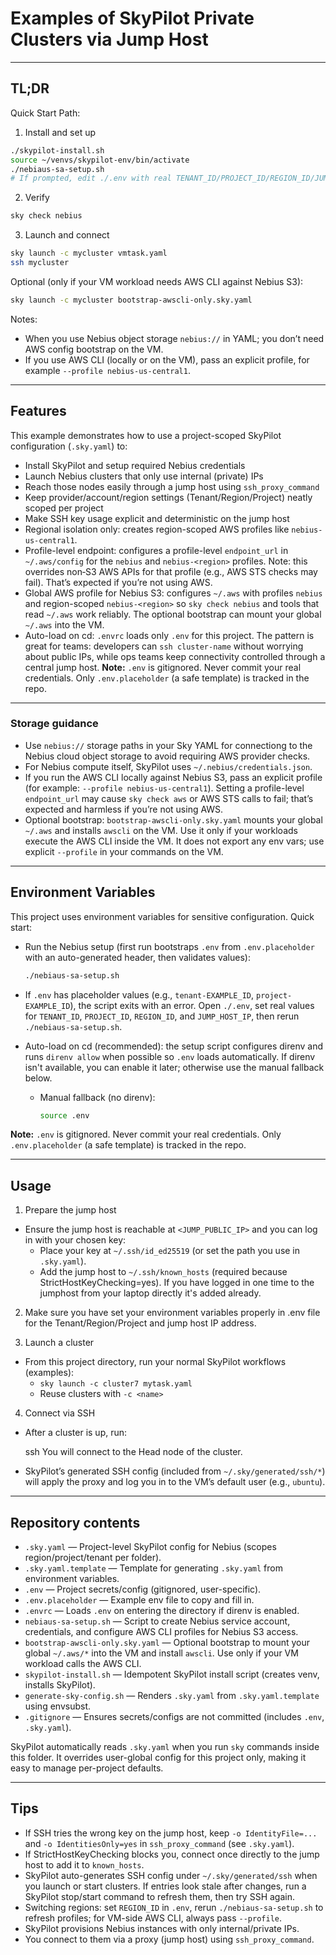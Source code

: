 # Examples of SkyPilot Private Clusters via Jump Host
---

## TL;DR

Quick Start Path:

1) Install and set up

```sh
./skypilot-install.sh
source ~/venvs/skypilot-env/bin/activate
./nebiaus-sa-setup.sh
# If prompted, edit ./.env with real TENANT_ID/PROJECT_ID/REGION_ID/JUMP_HOST_IP and re-run
```

2) Verify

```sh
sky check nebius
```

3) Launch and connect

```sh
sky launch -c mycluster vmtask.yaml
ssh mycluster
```

Optional (only if your VM workload needs AWS CLI against Nebius S3):

```sh
sky launch -c mycluster bootstrap-awscli-only.sky.yaml
```

Notes:
- When you use Nebius object storage `nebius://` in YAML; you don’t need AWS config bootstrap on the VM.
- If you use AWS CLI (locally or on the VM), pass an explicit profile, for example `--profile nebius-us-central1`.

---

## Features

This example demonstrates how to use a project-scoped SkyPilot configuration (`.sky.yaml`) to:

- Install SkyPilot and setup required Nebius credentials
- Launch Nebius clusters that only use internal (private) IPs
- Reach those nodes easily through a jump host using `ssh_proxy_command`
- Keep provider/account/region settings (Tenant/Region/Project) neatly scoped per project
- Make SSH key usage explicit and deterministic on the jump host
- Regional isolation only: creates region-scoped AWS profiles like `nebius-us-central1`.
- Profile-level endpoint: configures a profile-level `endpoint_url` in `~/.aws/config` for the `nebius` and `nebius-<region>` profiles. Note: this overrides non‑S3 AWS APIs for that profile (e.g., AWS STS checks may fail). That’s expected if you’re not using AWS.
- Global AWS profile for Nebius S3: configures `~/.aws` with profiles `nebius` and region-scoped `nebius-<region>` so `sky check nebius` and tools that read `~/.aws` work reliably. The optional bootstrap can mount your global `~/.aws` into the VM.
- Auto-load on cd: `.envrc` loads only `.env` for this project.
The pattern is great for teams: developers can `ssh cluster-name` without worrying about public IPs, while ops teams keep connectivity controlled through a central jump host.
 **Note:** `.env` is gitignored. Never commit your real credentials. Only `.env.placeholder` (a safe template) is tracked in the repo.

---

### Storage guidance

- Use `nebius://` storage paths in your Sky YAML for connectiong to the Nebius cloud object storage to avoid requiring AWS provider checks.
- For Nebius compute itself, SkyPilot uses `~/.nebius/credentials.json`.
- If you run the AWS CLI locally against Nebius S3, pass an explicit profile (for example: `--profile nebius-us-central1`). Setting a profile-level `endpoint_url` may cause `sky check aws` or AWS STS calls to fail; that’s expected and harmless if you’re not using AWS.
- Optional bootstrap: `bootstrap-awscli-only.sky.yaml` mounts your global `~/.aws` and installs `awscli` on the VM. Use it only if your workloads execute the AWS CLI inside the VM. It does not export any env vars; use explicit `--profile` in your commands on the VM.

---

## Environment Variables

This project uses environment variables for sensitive configuration. Quick start:

- Run the Nebius setup (first run bootstraps `.env` from `.env.placeholder` with an auto-generated header, then validates values):
  ```sh
  ./nebiaus-sa-setup.sh
  ```
- If `.env` has placeholder values (e.g., `tenant-EXAMPLE_ID`, `project-EXAMPLE_ID`), the script exits with an error. Open `./.env`, set real values for `TENANT_ID`, `PROJECT_ID`, `REGION_ID`, and `JUMP_HOST_IP`, then rerun `./nebiaus-sa-setup.sh`.

- Auto-load on cd (recommended): the setup script configures direnv and runs `direnv allow` when possible so `.env` loads automatically. If direnv isn't available, you can enable it later; otherwise use the manual fallback below.

  - Manual fallback (no direnv):
     ```sh
     source .env
     ```

**Note:** `.env` is gitignored. Never commit your real credentials. Only `.env.placeholder` (a safe template) is tracked in the repo.

---

## Usage

1) Prepare the jump host

- Ensure the jump host is reachable at `<JUMP_PUBLIC_IP>` and you can log in with your chosen key:
  - Place your key at `~/.ssh/id_ed25519` (or set the path you use in `.sky.yaml`).
  - Add the jump host to `~/.ssh/known_hosts` (required because StrictHostKeyChecking=yes). If you have logged in one time to the jumphost from your laptop directly it's added already.

2) Make sure you have set your environment variables properly in .env file for the Tenant/Region/Project and jump host IP address.

3) Launch a cluster

- From this project directory, run your normal SkyPilot workflows (examples):
  - `sky launch -c cluster7 mytask.yaml`
  - Reuse clusters with `-c <name>`

4) Connect via SSH

- After a cluster is up, run:

  ssh <cluster-name>
You will connect to the Head node of the cluster.
- SkyPilot’s generated SSH config (included from `~/.sky/generated/ssh/*`) will apply the proxy and log you in to the VM’s default user (e.g., `ubuntu`).

---


## Repository contents

- `.sky.yaml` — Project-level SkyPilot config for Nebius (scopes region/project/tenant per folder).
- `.sky.yaml.template` — Template for generating `.sky.yaml` from environment variables.
- `.env` — Project secrets/config (gitignored, user-specific).
- `.env.placeholder` — Example env file to copy and fill in.
- `.envrc` — Loads `.env` on entering the directory if direnv is enabled.
- `nebiaus-sa-setup.sh` — Script to create Nebius service account, credentials, and configure AWS CLI profiles for Nebius S3 access.
- `bootstrap-awscli-only.sky.yaml` — Optional bootstrap to mount your global `~/.aws/*` into the VM and install `awscli`. Use only if your VM workload calls the AWS CLI.
- `skypilot-install.sh` — Idempotent SkyPilot install script (creates venv, installs SkyPilot).
- `generate-sky-config.sh` — Renders `.sky.yaml` from `.sky.yaml.template` using envsubst.
- `.gitignore` — Ensures secrets/configs are not committed (includes `.env`, `.sky.yaml`).

SkyPilot automatically reads `.sky.yaml` when you run `sky` commands inside this folder. It overrides user-global config for this project only, making it easy to manage per-project defaults.

---

## Tips

- If SSH tries the wrong key on the jump host, keep `-o IdentityFile=...` and `-o IdentitiesOnly=yes` in `ssh_proxy_command` (see `.sky.yaml`).
- If StrictHostKeyChecking blocks you, connect once directly to the jump host to add it to `known_hosts`.
- SkyPilot auto-generates SSH config under `~/.sky/generated/ssh` when you launch or start clusters. If entries look stale after changes, run a SkyPilot stop/start command to refresh them, then try SSH again.
- Switching regions: set `REGION_ID` in `.env`, rerun `./nebiaus-sa-setup.sh` to refresh profiles; for VM-side AWS CLI, always pass `--profile`.
- SkyPilot provisions Nebius instances with only internal/private IPs.
- You connect to them via a proxy (jump host) using `ssh_proxy_command`.

